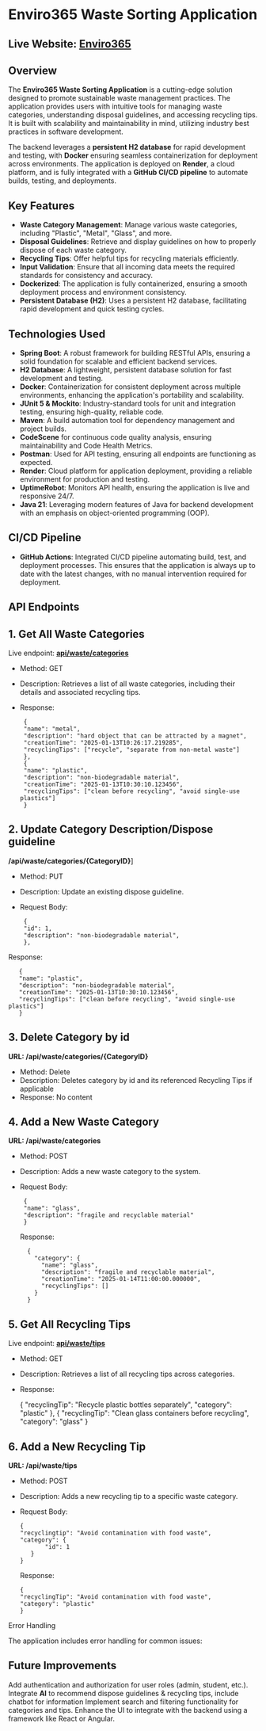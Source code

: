 # Enviro365 Waste Sorting Application

## **Live Website**: [Enviro365](https://environment365.onrender.com)

## Overview
The **Enviro365 Waste Sorting Application** is a cutting-edge solution designed to promote sustainable waste management practices. The application provides users with intuitive tools for managing waste categories, understanding disposal guidelines, and accessing recycling tips. It is built with scalability and maintainability in mind, utilizing industry best practices in software development.

The backend leverages a **persistent H2 database** for rapid development and testing, with **Docker** ensuring seamless containerization for deployment across environments. The application is deployed on **Render**, a cloud platform, and is fully integrated with a **GitHub CI/CD pipeline** to automate builds, testing, and deployments.

## Key Features
- **Waste Category Management**: Manage various waste categories, including "Plastic", "Metal", "Glass", and more.
- **Disposal Guidelines**: Retrieve and display guidelines on how to properly dispose of each waste category.
- **Recycling Tips**: Offer helpful tips for recycling materials efficiently.
- **Input Validation**: Ensure that all incoming data meets the required standards for consistency and accuracy.
- **Dockerized**: The application is fully containerized, ensuring a smooth deployment process and environment consistency.
- **Persistent Database (H2)**: Uses a persistent H2 database, facilitating rapid development and quick testing cycles.

## Technologies Used
- **Spring Boot**: A robust framework for building RESTful APIs, ensuring a solid foundation for scalable and efficient backend services.
- **H2 Database**: A lightweight, persistent database solution for fast development and testing.
- **Docker**: Containerization for consistent deployment across multiple environments, enhancing the application's portability and scalability.
- **JUnit 5 & Mockito**: Industry-standard tools for unit and integration testing, ensuring high-quality, reliable code.
- **Maven**: A build automation tool for dependency management and project builds.
- **CodeScene** for continuous code quality analysis, ensuring maintainability and Code Health Metrics.
- **Postman**: Used for API testing, ensuring all endpoints are functioning as expected.
- **Render**: Cloud platform for application deployment, providing a reliable environment for production and testing.
- **UptimeRobot**: Monitors API health, ensuring the application is live and responsive 24/7.
- **Java 21**: Leveraging modern features of Java for backend development with an emphasis on object-oriented programming (OOP).

## CI/CD Pipeline
- **GitHub Actions**: Integrated CI/CD pipeline automating build, test, and deployment processes. This ensures that the application is always up to date with the latest changes, with no manual intervention required for deployment.


## API Endpoints
## 1. Get All Waste Categories

Live endpoint:   [ **api/waste/categories**](https://enviro365.onrender.com/api/waste/categories)   
        
- Method: GET
- Description: Retrieves a list of all waste categories, including their details and associated recycling tips.
- Response:

       
       {
       "name": "metal",
       "description": "hard object that can be attracted by a magnet",
       "creationTime": "2025-01-13T10:26:17.219285",
       "recyclingTips": ["recycle", "separate from non-metal waste"]
       },
       {
       "name": "plastic",
       "description": "non-biodegradable material",
       "creationTime": "2025-01-13T10:30:10.123456",
       "recyclingTips": ["clean before recycling", "avoid single-use plastics"]
       }
## 2. Update Category Description/Dispose guideline

**/api/waste/categories/{CategoryID}**]
        
- Method: PUT
- Description: Update an existing dispose guideline.
- Request Body:

       
       {
       "id": 1,
       "description": "non-biodegradable material",
       },

Response:

       {
       "name": "plastic",
       "description": "non-biodegradable material",
       "creationTime": "2025-01-13T10:30:10.123456",
       "recyclingTips": ["clean before recycling", "avoid single-use plastics"]
       }

## 3. Delete Category by id

**URL: /api/waste/categories/{CategoryID}**

- Method: Delete
- Description: Deletes category by id and its referenced Recycling Tips if applicable
- Response: No content

## 4. Add a New Waste Category

**URL: /api/waste/categories**
- Method: POST
- Description: Adds a new waste category to the system.
- Request Body:

       {
       "name": "glass",
       "description": "fragile and recyclable material"
       }

   Response:

        {
          "category": {
            "name": "glass",
            "description": "fragile and recyclable material",
            "creationTime": "2025-01-14T11:00:00.000000",
            "recyclingTips": []
          }
        }

## 5. Get All Recycling Tips

Live endpoint:   [ **api/waste/tips**](https://enviro365.onrender.com/api/waste/tips)   
   - Method: GET
   - Description: Retrieves a list of all recycling tips across categories.
   - Response:

   
       {
       "recyclingTip": "Recycle plastic bottles separately",
       "category": "plastic"
       },
       {
       "recyclingTip": "Clean glass containers before recycling",
       "category": "glass"
       }
   

## 6. Add a New Recycling Tip

**URL: /api/waste/tips**
- Method: POST
- Description: Adds a new recycling tip to a specific waste category.
-  Request Body:

       {
       "recyclingtip": "Avoid contamination with food waste",
       "category": {
              "id": 1
          }
       }

      Response:

       {
       "recyclingTip": "Avoid contamination with food waste",
       "category": "plastic"
       }

Error Handling

The application includes error handling for common issues:



## Future Improvements

Add authentication and authorization for user roles (admin, student, etc.).
Integrate **AI** to recommend dispose guidelines & recycling tips, include chatbot for information
Implement search and filtering functionality for categories and tips.
Enhance the UI to integrate with the backend using a framework like React or Angular.

